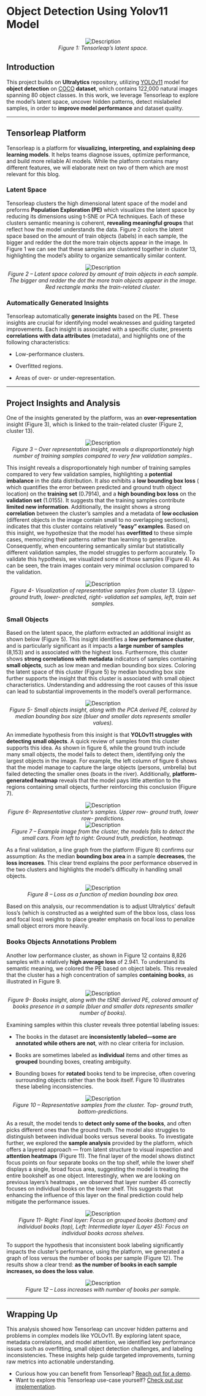 # Object Detection Using Yolov11 Model


<div align="center">
  <img src="/ultralytics/tensorleap_folder/assets/Figure1.png" alt="Description"/>
  <figcaption><em>Figure 1: Tensorleap’s latent space.</em></figcaption>
</div>


## Introduction

This project builds on **Ultralytics** repository, utilizing [YOLOv11](https://docs.ultralytics.com/models/yolo11/) model for **object detection** on [COCO](https://cocodataset.org/#home) **dataset**, which contains 122,000 natural images spanning 80 object classes.
In this work, we leverage Tensorleap to explore the model’s latent space, uncover hidden patterns, detect mislabeled samples, in order to **improve model performance** and dataset quality.

---
## Tensorleap Platform

Tensorleap is a platform for **visualizing, interpreting, and explaining deep learning models**. It helps teams diagnose issues, optimize performance, and build more reliable AI models. While the platform contains many different features, we will elaborate next on two of them which are most relevant for this blog.
### Latent Space
Tensorleap clusters the high dimensional latent space of the model and preforms **Population Exploration (PE)** which visualizes the  latent space by reducing its dimensions using t-SNE or PCA techniques. Each of these clusters semantic meaning is coherent, **revealing meaningful groups** that reflect how the model understands the data.
Figure 2 colors the latent space based on the amount of train objects (labels) in each sample, the bigger and redder the dot the more train objects appear in the image. In Figure 1 we can see that these samples are clustered together in cluster 13, highlighting the model’s ability to organize semantically similar content.


<div align="center">
  <img src="/ultralytics/tensorleap_folder/assets/Figure2.png" alt="Description"/>
  <figcaption><em>Figure 2 – Latent space colored by amount of train objects in each sample. The bigger and redder the dot the more train objects appear in the image. Red rectangle marks the train-related cluster.</em></figcaption>
</div>


### Automatically Generated Insights

Tensorleap automatically **generate insights** based on the PE. These insights are crucial for identifying model weaknesses and guiding targeted improvements. Each insight is associated with a specific cluster, presents **correlations with data attributes** (metadata), and highlights one of the following characteristics:

- Low-performance clusters.

- Overfitted regions.

- Areas of over- or under-representation. 
---

## Project Insights and Analysis

One of the insights generated by the platform, was an **over-representation** insight (Figure 3), which is linked to the train-related cluster (Figure 2, cluster 13).


<div align="center">
  <img src="/ultralytics/tensorleap_folder/assets/Figure3.png" alt="Description"/>
  <figcaption><em>Figure 3 – Over representation insight, reveals a disproportionately high number of training samples compared to very few validation samples..</em></figcaption>
</div>


This insight reveals a disproportionately high number of training samples compared to very few validation samples, highlighting a **potential imbalance** in the data distribution.  It also exhibits a **low bounding box loss** ( which quantifies the error between predicted and ground truth object location) on the **training set** (0.7914), and a **high bounding box loss** on the **validation set** (1.0155). It suggests that the training samples contribute **limited new information**.
Additionally, the insight shows a strong **correlation** between the cluster’s samples and a metadata of **low occlusion** (different objects in the image contain small to no overlapping sections), indicates that this cluster contains relatively **“easy” examples**. Based on this insight, we hypothesize that the model has **overfitted** to these simple cases, memorizing their patterns rather than learning to generalize. Consequently, when encountering semantically similar but statistically different validation samples, the model struggles to perform accurately.
To validate this hypothesis, we visualized some of those samples (Figure 4). As can be seen, the train images contain very minimal occlusion compared to the validation.


<div align="center">
  <img src="/ultralytics/tensorleap_folder/assets/Figure4.png" alt="Description"/>
  <figcaption><em>Figure 4- Visualization of representative samples from cluster 13. Upper- ground truth, lower- predicted, right- validation set samples, left, train set samples.</em></figcaption>
</div>


### Small Objects

Based on the latent space, the platform extracted an additional insight as shown below (Figure 5). This insight identifies a **low performance cluster**, and is particularly significant as it impacts a **large number of samples** (8,153) and is associated with the highest loss. Furthermore, this cluster shows **strong correlations with metadata** indicators of samples containing **small objects**, such as low mean and median bounding box sizes. Coloring the latent space of this cluster (Figure 5) by median bounding box size further supports the insight that this cluster is associated with small object characteristics. Understanding and addressing the root causes of this issue can lead to substantial improvements in the model’s overall performance.


<div align="center">
  <img src="/ultralytics/tensorleap_folder/assets/Figure5.png" alt="Description"/>
  <figcaption><em>Figure 5- Small objects insight, along with the PCA derived PE, colored by median bounding box size (bluer and smaller dots represents smaller values).</em></figcaption>
</div>


An immediate hypothesis from this insight is that **YOLOv11 struggles with detecting small objects**. A quick review of samples from this cluster supports this idea. As shown in figure 6, while the ground truth include many small objects, the model fails to detect them, identifying only the largest objects in the image. For example, the left column of figure 6 shows that the model manage to capture the large objects (persons, umbrella) but failed detecting the smaller ones (boats in the river). Additionally, **platform-generated heatmap** reveals that the model pays little attention to the regions containing small objects, further reinforcing this conclusion (Figure 7).


<div align="center">
  <img src="/ultralytics/tensorleap_folder/assets/Figure6.png" alt="Description"/>
  <figcaption><em>Figure 6- Representative cluster’s samples. Upper row- ground truth, lower row- predictions.
</em></figcaption>
</div>


<div align="center">
  <img src="/ultralytics/tensorleap_folder/assets/Figure7.png" alt="Description"/>
  <figcaption><em>Figure 7 – Example image from the cluster, the models fails to detect the small cars. From left to right: Ground truth, prediction, heatmap.
</em></figcaption>
</div>


As a final validation, a line graph from the platform (Figure 8) confirms our assumption: As the median **bounding box area** in a sample **decreases**, the **loss increases**. This clear trend explains the poor performance observed in the two clusters and highlights the model’s difficulty in handling small objects.


<div align="center">
  <img src="/ultralytics/tensorleap_folder/assets/Figure8.png" alt="Description"/>
  <figcaption><em>Figure 8 – Loss as a function of median bounding box area.
</em></figcaption>
</div>


Based on this analysis, our recommendation is to adjust Ultralytics’ default loss’s (which is constructed as  a weighted sum of the bbox loss, class loss and focal loss) weights to place greater emphasis on focal loss to penalize small object errors more heavily.

### Books Objects Annotations Problem

Another low performance cluster, as shown in Figure 12 contains 8,826 samples with a relatively **high average loss** of 2.941. To understand its semantic meaning, we colored the PE based on object labels. This revealed that the cluster has a high concentration of samples **containing books**, as illustrated in Figure 9.


<div align="center">
  <img src="/ultralytics/tensorleap_folder/assets/Figure9.png" alt="Description"/>
  <figcaption><em>Figure 9- Books insight, along with the tSNE derived PE, colored amount of books presence in a sample (bluer and smaller dots represents smaller number of books).
</em></figcaption>
</div>


Examining samples within this cluster reveals three potential labeling issues:

- The books in the  dataset are **inconsistently labeled—some are annotated while others are not**, with no clear criteria for inclusion.

- Books are sometimes labeled as **individual** items and other times as **grouped** bounding boxes, creating ambiguity.

- Bounding boxes for **rotated** books tend to be imprecise, often covering surrounding objects rather than the book itself. Figure 10 illustrates these labeling inconsistencies.


<div align="center">
  <img src="/ultralytics/tensorleap_folder/assets/Figure10.png" alt="Description"/>
  <figcaption><em>Figure 10 – Representative samples from the cluster. Top- ground truth, bottom-predictions.
</em></figcaption>
</div>


As a result, the model tends to **detect only some of the books**, and often picks different ones than the ground truth. The model also struggles to distinguish between individual books versus several books.
To investigate further, we explored the **sample analysis** provided by the platform, which offers a layered approach — from latent structure to visual inspection and **attention heatmaps** (Figure 11). The final layer of the model shows distinct focus points on four separate books on the top shelf, while the lower shelf displays a single, broad focus area, suggesting the model is treating the entire bookshelf as one object. Interestingly, when we are looking on previous layers’s heatmaps , we observed that layer number 45 correctly focuses on individual books on the lower shelf. This suggests that enhancing the influence of this layer on the final prediction could help mitigate the performance issues.


<div align="center">
  <img src="/ultralytics/tensorleap_folder/assets/Figure11.png" alt="Description"/>
  <figcaption><em>Figure 11- Right: Final layer: Focus on grouped books (bottom) and individual books (top), Left: Intermediate layer (Layer 45): Focus on individual books across shelves.
</em></figcaption>
</div>


To support the hypothesis that inconsistent book labeling significantly impacts the cluster’s performance, using the platform, we generated a graph of loss versus the number of books per sample (Figure 12). The results show a clear trend: **as the number of books in each sample increases, so does the loss value**.


<div align="center">
  <img src="/ultralytics/tensorleap_folder/assets/Figure12.png" alt="Description"/>
  <figcaption><em>Figure 12 – Loss increases with number of books per sample.
</em></figcaption>
</div>


---
## Wrapping Up
This analysis showed how Tensorleap can uncover hidden patterns and problems in complex models like YOLOv11. By exploring latent space, metadata correlations, and model attention, we identified key performance issues such as overfitting, small object detection challenges, and labeling inconsistencies. These insights help guide targeted improvements, turning raw metrics into actionable understanding.
* Curious how you can benefit from Tensorleap? [Reach out for a demo](https://tensorleap.ai/request-demo/).
* Want to explore this Tensorleap use-case yourself? [Check out our implementation](https://github.com/Tensorleap-hub/yolov11).